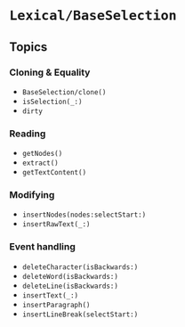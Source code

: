 # ``Lexical/BaseSelection``

## Topics

### Cloning & Equality

- ``BaseSelection/clone()``
- ``isSelection(_:)``
- ``dirty``

### Reading

- ``getNodes()``
- ``extract()``
- ``getTextContent()``

### Modifying

- ``insertNodes(nodes:selectStart:)``
- ``insertRawText(_:)``

### Event handling

- ``deleteCharacter(isBackwards:)``
- ``deleteWord(isBackwards:)``
- ``deleteLine(isBackwards:)``
- ``insertText(_:)``
- ``insertParagraph()``
- ``insertLineBreak(selectStart:)``
